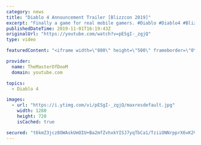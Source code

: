 ```yaml
---
category: news
title: "Diablo 4 Announcement Trailer [Blizzcon 2019]"
excerpt: "Finally a game for real mobile gamers. #Diablo #Diablo4 #Blizzcon #Blizzcon2019 #BlizzardEntertainment #Blizzard #Overwatch2 #Overwatch."
publishedDateTime: 2019-11-01T16:19:43Z
originalUrl: "https://youtube.com/watch?v=pESgI-_zgjQ"
type: video

featuredContent: "<iframe width=\"800\" height=\"500\" frameborder=\"0\" src=\"https://www.youtube.com/embed/pESgI-_zgjQ\" allow=\"accelerometer; autoplay; encrypted-media; gyroscope; picture-in-picture\" allowfullscreen></iframe>"

provider:
  name: TheMasterOfDooM
  domain: youtube.com

topics:
  - Diablo 4

images:
  - url: "https://i.ytimg.com/vi/pESgI-_zgjQ/maxresdefault.jpg"
    width: 1280
    height: 720
    isCached: true

secured: "t6kmZ3jcz8OWAskUmOIU+Ba2mfZvhxkYISJ7yqTbCa1/TziiONNrpprX6vK2VfMHNHaNLiorkLBYYf7uEyPtxInVWTrYXSELwdK0jkdSImHMy0RblBA8ZUUHEN8+Lz3jRLFW86HVounz6E/VzYZB5d7HBv2z6ch1nLbgIUqYrwjI1Bx3wm+5XUHgoskFHg4eHeCuZ0Mc3PDn1YxlXrCZo5c4i6TZkIxHOUjeG6/aZa3vTa1Sc6LybT8TDKErHu5xLKefGyff/ipdb69EhE30/u8Jk5NxoDQaKOoP+OXhop886QI7xl8HafMcfgBMV8j/VzGJPEiSBTH8MDAbZ8xZL1eegcdbqpRDjNYQrUC6PRWVZuoLY5dLl0ehLA3NgVo9TIyLYUwS1ROpHXRTDkF8T47DGlrhdmNFDWqjajl2BGRB/tY9o4+yuqFV9j5pgo9s;JrMcuhP3CIFWhZ0mSpjKOw=="
---
```


